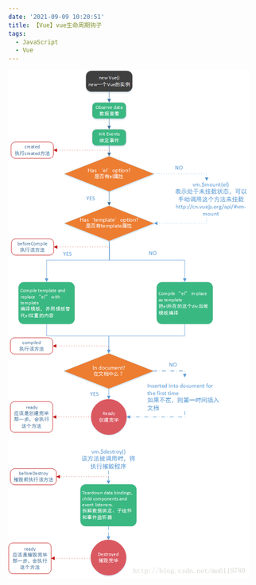 ```yaml
---
date: '2021-09-09 10:20:51'
title: 【Vue】vue生命周期钩子
tags:
  - JavaScript
  - Vue
---
```


![vue生命周期钩子](/images/vue生命周期钩子.png)
